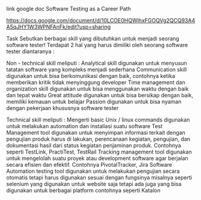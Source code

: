 link google doc Software Testing as a Career Path

https://docs.google.com/document/d/10LCOE0HQWjhxFGOQVg2QCQ93A4A5qJHY1W3WPNFAnFk/edit?usp=sharing


Task
Sebutkan berbagai skill yang dibutuhkan untuk menjadi seorang software tester!
Terdapat 2 hal yang harus dimiliki oleh seorang software tester diantaranya :

Non - technical skill meliputi :
Analytical skill digunakan untuk menyusun tatatan software yang kompleks menjadi sederhana
Communication skill digunakan untuk bisa berkomunikasi dengan baik, contohnya ketika memberikan kritik tidak menyinggung developer
Time management dan organization skill digunakan untuk bisa menggunakan waktu dengan baik dan tepat waktu
Great attitude digunakan untuk bisa bersikap dengan baik, memiliki kemauan untuk belajar
Passion digunakan untuk bisa nyaman dengan pekerjaan khususnya software tester

Technical skill meliputi :
Mengerti basic Unix / linux commands digunakan untuk melakukan automation dan installasi suatu software
Test Management tool digunakan untuk menyimpan informasi terkait dengan pengujian produk harus di lakukan, perencanaan kegiatan, pengujian, dan dokumentasi hasil dari status kegiatan penjaminan produk. Contohnya seperti TestLink, PractiTest, TestRail
Tracking management tool digunakan untuk mengelolah suatu proyek atau development software agar berjalan secara efisien dan efektif. Contohnya PivotalTracker, Jira Software
Automation testing tool digunakan untuk melakukan pengujian secara otomatis tetapi harus digunakan sesuai dengan fungsinya misalnya seperti selenium yang digunakan untuk website saja tetapi ada juga yang bisa digunakan untuk berbagai platform contohnya seperti Katalon
